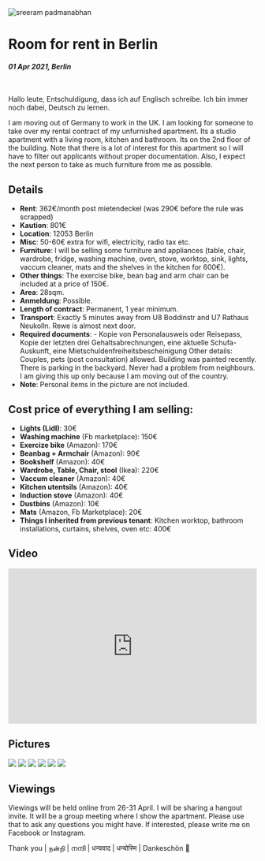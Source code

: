 <img class="img img--left img--grow" loading="lazy" src="https://github.com/sreeramofficial/rental/blob/main/2.jpg?raw=true" alt="sreeram padmanabhan" title="sreeram padmanabhan" />

# Room for rent in Berlin

#### *01 Apr 2021, Berlin*

&nbsp;

Hallo leute, Entschuldigung, dass ich auf Englisch schreibe. Ich bin immer noch dabei, Deutsch zu lernen.

I am moving out of Germany to work in the UK. I am looking for someone to take over my rental contract of my unfurnished apartment. Its a studio apartment with a living room, kitchen and bathroom. Its on the 2nd floor of the building.
Note that there is a lot of interest for this apartment so I will have to filter out applicants without proper documentation. Also, I expect the next person to take as much furniture from me as possible.

## Details

- **Rent**: 362€/month post mietendeckel (was 290€ before the rule was scrapped)
- **Kaution**: 801€
- **Location**: 12053 Berlin
- **Misc**: 50-60€ extra for wifi, electricity, radio tax etc.
- **Furniture**: I will be selling some furniture and appliances (table, chair, wardrobe, fridge, washing machine, oven, stove, worktop, sink, lights, vaccum cleaner, mats and the shelves in the kitchen for 600€).
- **Other things**: The exercise bike, bean bag and arm chair can be included at a price of 150€.
- **Area**: 28sqm.
- **Anmeldung**: Possible.
- **Length of contract**: Permanent, 1 year minimum.
- **Transport**: Exactly 5 minutes away from U8 Boddinstr and U7 Rathaus Neukolln. Rewe is almost next door.
- **Required documents**: - Kopie von Personalausweis oder Reisepass, Kopie der letzten drei Gehaltsabrechnungen, eine aktuelle Schufa-Auskunft, eine Mietschuldenfreiheitsbescheinigung
Other details: Couples, pets (post consultation) allowed. Building was painted recently. There is parking in the backyard. Never had a problem from neighbours. I am giving this up only because I am moving out of the country.
- **Note**: Personal items in the picture are not included.

## Cost price of everything I am selling:
- **Lights (Lidl)**: 30€
- **Washing machine** (Fb marketplace): 150€
- **Exercize bike** (Amazon): 170€
- **Beanbag + Armchair** (Amazon): 90€
- **Bookshelf** (Amazon): 40€
- **Wardrobe, Table, Chair, stool** (Ikea): 220€
- **Vaccum cleaner** (Amazon): 40€
- **Kitchen utentsils** (Amazon): 40€
- **Induction stove** (Amazon): 40€
- **Dustbins** (Amazon): 10€
- **Mats** (Amazon, Fb Marketplace): 20€
- **Things I inherited from previous tenant**: Kitchen worktop, bathroom installations, curtains, shelves, oven etc: 400€

## Video

<iframe width="100%" height="315" src="https://www.youtube.com/embed/YJLcTf8nLFA" title="YouTube video player" frameborder="0" allow="accelerometer; autoplay; clipboard-write; encrypted-media; gyroscope; picture-in-picture" allowfullscreen></iframe>

## Pictures

<img src="https://github.com/sreeramofficial/rental/blob/main/1.jpg?raw=true" />
<img src="https://github.com/sreeramofficial/rental/blob/main/3.jpg?raw=true" />
<img src="https://github.com/sreeramofficial/rental/blob/main/4.jpeg?raw=true" />
<img src="https://github.com/sreeramofficial/rental/blob/main/5.jpeg?raw=true" />
<img src="https://github.com/sreeramofficial/rental/blob/main/6.jpeg?raw=true" />
<img src="https://github.com/sreeramofficial/rental/blob/main/7.jpeg?raw=true" />

## Viewings

Viewings will be held online from 26-31 April. I will be sharing a hangout invite. It will be a group meeting where I show the apartment. Please use that to ask any questions you might have.
If interested, please write me on Facebook or Instagram.

<span align='center'>Thank you | நன்றி | നന്ദി | धन्यवाद | धन्योस्मि | Dankeschön 🙏</span>
